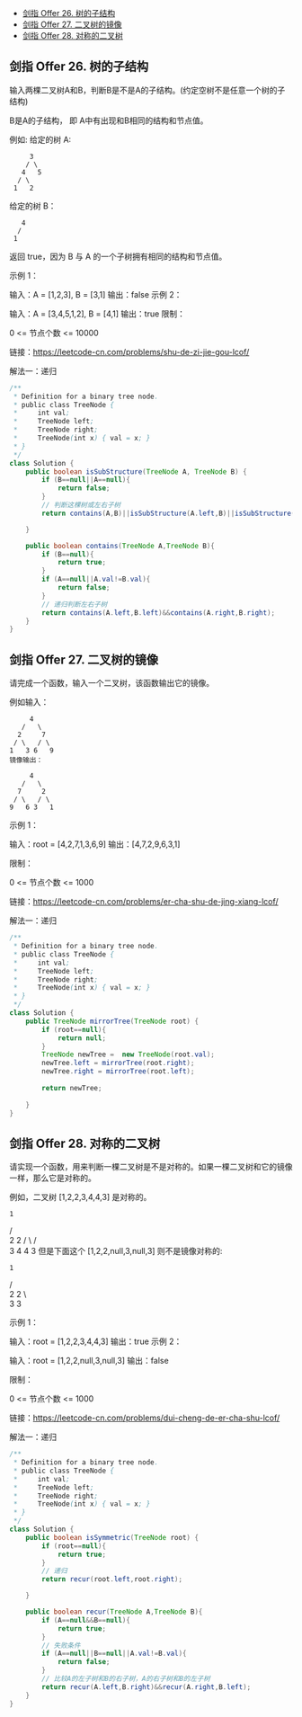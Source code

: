 - [剑指 Offer 26. 树的子结构](#剑指-offer-26-树的子结构)
- [剑指 Offer 27. 二叉树的镜像](#剑指-offer-27-二叉树的镜像)
- [剑指 Offer 28. 对称的二叉树](#剑指-offer-28-对称的二叉树)

## 剑指 Offer 26. 树的子结构
输入两棵二叉树A和B，判断B是不是A的子结构。(约定空树不是任意一个树的子结构)

B是A的子结构， 即 A中有出现和B相同的结构和节点值。

例如:
给定的树 A:
```
     3
    / \
   4   5
  / \
 1   2
```
给定的树 B：
```
   4 
  /
 1
```
返回 true，因为 B 与 A 的一个子树拥有相同的结构和节点值。

示例 1：

输入：A = [1,2,3], B = [3,1]
输出：false
示例 2：

输入：A = [3,4,5,1,2], B = [4,1]
输出：true
限制：

0 <= 节点个数 <= 10000

链接：https://leetcode-cn.com/problems/shu-de-zi-jie-gou-lcof/  


解法一：递归  


```Java
/**
 * Definition for a binary tree node.
 * public class TreeNode {
 *     int val;
 *     TreeNode left;
 *     TreeNode right;
 *     TreeNode(int x) { val = x; }
 * }
 */
class Solution {
    public boolean isSubStructure(TreeNode A, TreeNode B) {
        if (B==null||A==null){
            return false;
        }
        // 判断这棵树或左右子树
        return contains(A,B)||isSubStructure(A.left,B)||isSubStructure(A.right,B);

    }

    public boolean contains(TreeNode A,TreeNode B){
        if (B==null){
            return true;
        }
        if (A==null||A.val!=B.val){
            return false;
        }
        // 递归判断左右子树
        return contains(A.left,B.left)&&contains(A.right,B.right);
    }
}

```


## 剑指 Offer 27. 二叉树的镜像
请完成一个函数，输入一个二叉树，该函数输出它的镜像。

例如输入：
```
     4
   /   \
  2     7
 / \   / \
1   3 6   9
镜像输出：

     4
   /   \
  7     2
 / \   / \
9   6 3   1
```

 

示例 1：

输入：root = [4,2,7,1,3,6,9]
输出：[4,7,2,9,6,3,1]
 

限制：

0 <= 节点个数 <= 1000

链接：https://leetcode-cn.com/problems/er-cha-shu-de-jing-xiang-lcof/

解法一：递归

```Java
/**
 * Definition for a binary tree node.
 * public class TreeNode {
 *     int val;
 *     TreeNode left;
 *     TreeNode right;
 *     TreeNode(int x) { val = x; }
 * }
 */
class Solution {
    public TreeNode mirrorTree(TreeNode root) {
        if (root==null){
            return null;
        }
        TreeNode newTree =  new TreeNode(root.val);
        newTree.left = mirrorTree(root.right);
        newTree.right = mirrorTree(root.left);
        
        return newTree;
        
    }
}

```


## 剑指 Offer 28. 对称的二叉树
请实现一个函数，用来判断一棵二叉树是不是对称的。如果一棵二叉树和它的镜像一样，那么它是对称的。

例如，二叉树 [1,2,2,3,4,4,3] 是对称的。

    1
   / \
  2   2
 / \ / \
3  4 4  3
但是下面这个 [1,2,2,null,3,null,3] 则不是镜像对称的:

    1
   / \
  2   2
   \   \
   3    3

 

示例 1：

输入：root = [1,2,2,3,4,4,3]
输出：true
示例 2：

输入：root = [1,2,2,null,3,null,3]
输出：false
 

限制：

0 <= 节点个数 <= 1000

链接：https://leetcode-cn.com/problems/dui-cheng-de-er-cha-shu-lcof/

解法一：递归

```Java
/**
 * Definition for a binary tree node.
 * public class TreeNode {
 *     int val;
 *     TreeNode left;
 *     TreeNode right;
 *     TreeNode(int x) { val = x; }
 * }
 */
class Solution {
    public boolean isSymmetric(TreeNode root) {
        if (root==null){
            return true;
        }
        // 递归
        return recur(root.left,root.right);

    }

    public boolean recur(TreeNode A,TreeNode B){
        if (A==null&&B==null){
            return true;
        }
        // 失败条件
        if (A==null||B==null||A.val!=B.val){
            return false;
        }
        // 比较A的左子树和B的右子树，A的右子树和B的左子树
        return recur(A.left,B.right)&&recur(A.right,B.left);
    }
}
```